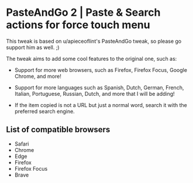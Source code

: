 # PasteAndGo 2 | Paste & Search actions for force touch menu
This tweak is based on u/apieceoflint's PasteAndGo tweak, so please go support him as well. ;)

The tweak aims to add some cool features to the original one, such as:
- Support for more web browsers, such as Firefox, Firefox Focus, Google Chrome, and more!

- Support for more languages such as Spanish, Dutch, German, French, Italian, Portuguese, Russian, Dutch, and more that I will be adding!

- If the item copied is not a URL but just a normal word, search it with the preferred search engine.

## List of compatible browsers
 - Safari
 - Chrome
 - Edge
 - Firefox
 - Firefox Focus
 - Brave